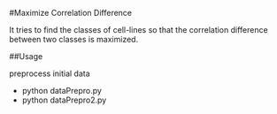 #Maximize Correlation Difference

It tries to find the classes of cell-lines so that the correlation difference between two classes is maximized.

##Usage

preprocess initial data
* python dataPrepro.py
* python dataPrepro2.py

